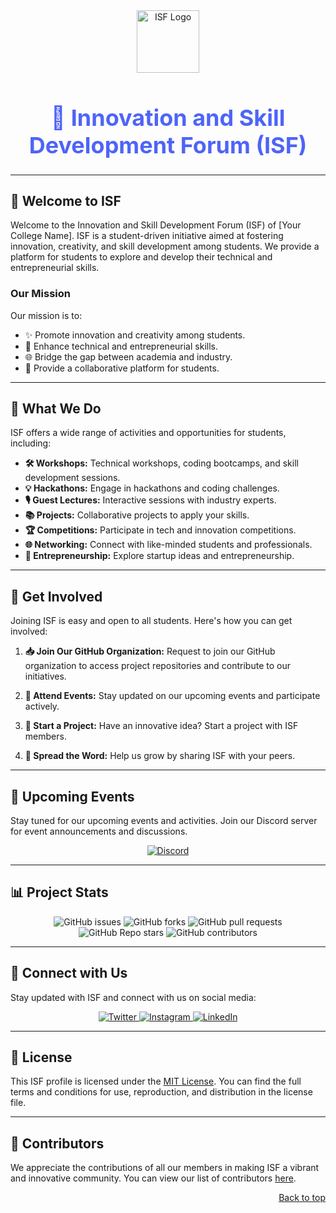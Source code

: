 <div align="center">
  <img src="https://universalcollegeofengineering.edu.in/wp-content/uploads/2019/07/IETE-logo.png" alt="ISF Logo" width="100" height="100" />
  <h1 style="font-weight: bold; font-size: 36px; color: #4e64f8;">🚀 Innovation and Skill Development Forum (ISF)</h1>
</div>

---

## 🌟 Welcome to ISF

Welcome to the Innovation and Skill Development Forum (ISF) of [Your College Name]. ISF is a student-driven initiative aimed at fostering innovation, creativity, and skill development among students. We provide a platform for students to explore and develop their technical and entrepreneurial skills.

### Our Mission

Our mission is to:

- ✨ Promote innovation and creativity among students.
- 🚀 Enhance technical and entrepreneurial skills.
- 🌐 Bridge the gap between academia and industry.
- 🤝 Provide a collaborative platform for students.

---

## 🚀 What We Do

ISF offers a wide range of activities and opportunities for students, including:

- **🛠️ Workshops:** Technical workshops, coding bootcamps, and skill development sessions.
- **💡 Hackathons:** Engage in hackathons and coding challenges.
- **🎙️ Guest Lectures:** Interactive sessions with industry experts.
- **📚 Projects:** Collaborative projects to apply your skills.
- **🏆 Competitions:** Participate in tech and innovation competitions.
- **🌐 Networking:** Connect with like-minded students and professionals.
- **🚀 Entrepreneurship:** Explore startup ideas and entrepreneurship.

---

## 🤝 Get Involved

Joining ISF is easy and open to all students. Here's how you can get involved:

1. **📥 Join Our GitHub Organization:** Request to join our GitHub organization to access project repositories and contribute to our initiatives.

2. **📅 Attend Events:** Stay updated on our upcoming events and participate actively.

3. **🚀 Start a Project:** Have an innovative idea? Start a project with ISF members.

4. **📣 Spread the Word:** Help us grow by sharing ISF with your peers.

---

## 📅 Upcoming Events

Stay tuned for our upcoming events and activities. Join our Discord server for event announcements and discussions.

<p align="center">
  <a href="https://discord.gg/jU89d2Ex">
    <img src="https://img.shields.io/badge/Join%20Us%20on%20Discord-%235865F2.svg?style=for-the-badge&logo=discord&logoColor=white" alt="Discord" />
  </a>
</p>

---

## 📊 Project Stats

<p align="center">
  <img src="https://img.shields.io/github/issues/ISF-DDU/isf-profile?style=for-the-badge&color=success" alt="GitHub issues" />
  <img src="https://img.shields.io/github/forks/ISF-DDU/isf-profile?style=for-the-badge&color=blue" alt="GitHub forks" />
  <img src="https://img.shields.io/github/issues-pr/ISF-DDU/isf-profile?style=for-the-badge&color=orange" alt="GitHub pull requests" />
  <img src="https://img.shields.io/github/stars/ISF-DDU/isf-profile?style=for-the-badge&color=yellow" alt="GitHub Repo stars" />
  <img src="https://img.shields.io/github/contributors/ISF-DDU/isf-profile?style=for-the-badge&color=brightgreen" alt="GitHub contributors" />
</p>

---

## 🔗 Connect with Us

Stay updated with ISF and connect with us on social media:

<p align="center">
  <a href="https://twitter.com/your-college-isf">
    <img src="https://img.shields.io/badge/Follow%20Us%20on%20Twitter-%231DA1F2.svg?style=for-the-badge&logo=twitter&logoColor=white" alt="Twitter" />
  </a>
  <a href="https://www.instagram.com/your-college-isf">
    <img src="https://img.shields.io/badge/Follow%20Us%20on%20Instagram-%23E4405F.svg?style=for-the-badge&logo=instagram&logoColor=white" alt="Instagram" />
  </a>
  <a href="https://www.linkedin.com/company/tech-tribe-the-community/">
    <img src="https://img.shields.io/badge/Connect%20with%20Us%20on%20LinkedIn-%230077B5.svg?style=for-the-badge&logo=linkedin&logoColor=white" alt="LinkedIn" />
  </a>
</p>

---

## 📜 License

This ISF profile is licensed under the [MIT License](https://opensource.org/licenses/MIT). You can find the full terms and conditions for use, reproduction, and distribution in the license file.

---

## 🙏 Contributors

We appreciate the contributions of all our members in making ISF a vibrant and innovative community. You can view our list of contributors [here](https://github.com/your-github-username/isf-profile/graphs/contributors).

<p align="right"><a href="#top">Back to top</a></p>
